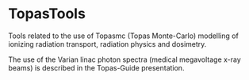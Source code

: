 # TopasTools
Tools related to the use of Topasmc (Topas Monte-Carlo) modelling of ionizing radiation transport, radiation physics and dosimetry.

The use of the Varian linac photon spectra (medical megavoltage x-ray beams) is described in the Topas-Guide presentation. 
